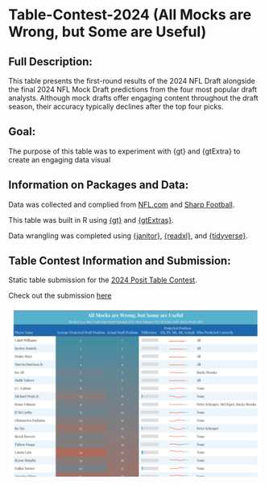 # Table-Contest-2024 (All Mocks are Wrong, but Some are Useful)

## Full Description:
This table presents the first-round results of the 2024 NFL Draft alongside the final 2024 NFL Mock Draft predictions from the four most popular draft analysts. Although mock drafts offer engaging content throughout the draft season, their accuracy typically declines after the top four picks.

## Goal:
The purpose of this table was to experiment with {gt} and {gtExtra} to create an engaging data visual

## Information on Packages and Data:

Data was collected and complied from [NFL.com](https://www.nfl.com/news/bucky-brooks-2024-nfl-mock-draft-3-0) and [Sharp Football](https://www.sharpfootballanalysis.com/analysis/mel-kiper-mock-draft-nfl/). 

This table was built in R using [{gt}](https://gt.rstudio.com/) and [{gtExtras}](https://jthomasmock.github.io/gtExtras/). 

Data wrangling was completed using [{janitor}](https://github.com/sfirke/janitor), [{readxl}](https://github.com/tidyverse/readxl), and [{tidyverse}](https://www.tidyverse.org/). 

## Table Contest Information and Submission:

Static table submission for the [2024 Posit Table Contest](https://posit.co/blog/announcing-the-2024-table-contest/). 

Check out the submission [here](https://nvietto.quarto.pub/all-mocks-are-wrong-but-some-are-useful/)


![](https://github.com/nvietto/Table-Contest-2024/blob/main/Table.png)

